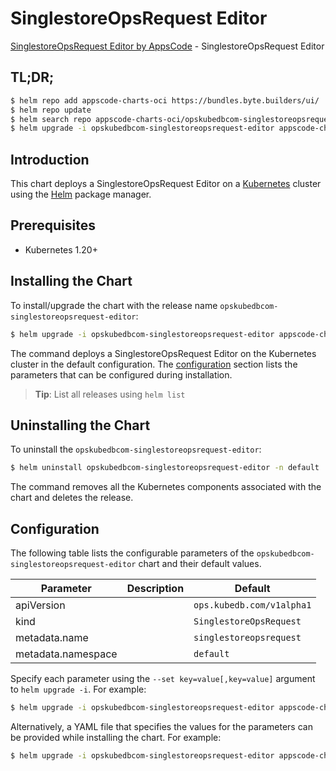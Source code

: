 # SinglestoreOpsRequest Editor

[SinglestoreOpsRequest Editor by AppsCode](https://byte.builders) - SinglestoreOpsRequest Editor

## TL;DR;

```bash
$ helm repo add appscode-charts-oci https://bundles.byte.builders/ui/
$ helm repo update
$ helm search repo appscode-charts-oci/opskubedbcom-singlestoreopsrequest-editor --version=v0.4.20
$ helm upgrade -i opskubedbcom-singlestoreopsrequest-editor appscode-charts-oci/opskubedbcom-singlestoreopsrequest-editor -n default --create-namespace --version=v0.4.20
```

## Introduction

This chart deploys a SinglestoreOpsRequest Editor on a [Kubernetes](http://kubernetes.io) cluster using the [Helm](https://helm.sh) package manager.

## Prerequisites

- Kubernetes 1.20+

## Installing the Chart

To install/upgrade the chart with the release name `opskubedbcom-singlestoreopsrequest-editor`:

```bash
$ helm upgrade -i opskubedbcom-singlestoreopsrequest-editor appscode-charts-oci/opskubedbcom-singlestoreopsrequest-editor -n default --create-namespace --version=v0.4.20
```

The command deploys a SinglestoreOpsRequest Editor on the Kubernetes cluster in the default configuration. The [configuration](#configuration) section lists the parameters that can be configured during installation.

> **Tip**: List all releases using `helm list`

## Uninstalling the Chart

To uninstall the `opskubedbcom-singlestoreopsrequest-editor`:

```bash
$ helm uninstall opskubedbcom-singlestoreopsrequest-editor -n default
```

The command removes all the Kubernetes components associated with the chart and deletes the release.

## Configuration

The following table lists the configurable parameters of the `opskubedbcom-singlestoreopsrequest-editor` chart and their default values.

|     Parameter      | Description |               Default                |
|--------------------|-------------|--------------------------------------|
| apiVersion         |             | <code>ops.kubedb.com/v1alpha1</code> |
| kind               |             | <code>SinglestoreOpsRequest</code>   |
| metadata.name      |             | <code>singlestoreopsrequest</code>   |
| metadata.namespace |             | <code>default</code>                 |


Specify each parameter using the `--set key=value[,key=value]` argument to `helm upgrade -i`. For example:

```bash
$ helm upgrade -i opskubedbcom-singlestoreopsrequest-editor appscode-charts-oci/opskubedbcom-singlestoreopsrequest-editor -n default --create-namespace --version=v0.4.20 --set apiVersion=ops.kubedb.com/v1alpha1
```

Alternatively, a YAML file that specifies the values for the parameters can be provided while
installing the chart. For example:

```bash
$ helm upgrade -i opskubedbcom-singlestoreopsrequest-editor appscode-charts-oci/opskubedbcom-singlestoreopsrequest-editor -n default --create-namespace --version=v0.4.20 --values values.yaml
```
